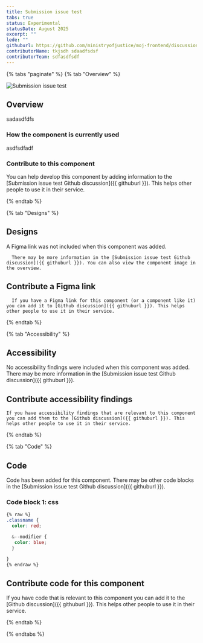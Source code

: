 ```yaml
---
title: Submission issue test
tabs: true
status: Experimental
statusDate: August 2025
excerpt: ""
lede: ""
githuburl: https://github.com/ministryofjustice/moj-frontend/discussions/9999
contributorName: tkjsdh sdaadfsdsf
contributorTeam: sdfasdfsdf
---
```


{% tabs "paginate" %}
{% tab "Overview" %}

<div class="img-container">
  <img src="/assets/images/submission-1756378982244/Screenshot-2025-04-02-at-22.59.16.png" alt="Submission issue test" />
</div>

## Overview
sadasdfdfs

### How the component is currently used

asdfsdfadf

### Contribute to this component
You can help develop this component by adding information to the [Submission issue test Github discussion]({{ githuburl }}). This helps other people to use it in their service.

{% endtab %}

{% tab "Designs" %}

## Designs

A Figma link was not included when this component was added.

      There may be more information in the [Submission issue test Github discussion]({{ githuburl }}). You can also view the component image in the overview.

## Contribute a Figma link

      If you have a Figma link for this component (or a component like it) you can add it to [Github discussion]({{ githuburl }}). This helps other people to use it in their service.

{% endtab %}

{% tab "Accessibility" %}

## Accessibility

No accessibility findings were included when this component was added. There may be more information in the [Submission issue test Github discussion]({{ githuburl }}).
## Contribute accessibility findings

    If you have accessibility findings that are relevant to this component you can add them to the [Github discussion]({{ githuburl }}). This helps other people to use it in their service.

{% endtab %}

{% tab "Code" %}

## Code

Code has been added for this component. There may be other code blocks in the [Submission issue test Github discussion]({{ githuburl }}).


### Code block 1: css

<div class="app-example__code" data-module="app-copy">

```css
{% raw %}
.classname {
  color: red;

  &--modifier {
   color: blue;
  }

}
{% endraw %}
```

</div>




## Contribute code for this component

If you have code that is relevant to this component you can add it to the [Github discussion]({{ githuburl }}). This helps other people to use it in their service.

{% endtab %}

{% endtabs %}
